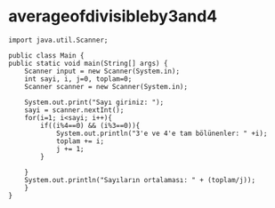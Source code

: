 # averageofdivisibleby3and4
    import java.util.Scanner;

    public class Main {
    public static void main(String[] args) {
        Scanner input = new Scanner(System.in);
        int sayi, i, j=0, toplam=0;
        Scanner scanner = new Scanner(System.in);

        System.out.print("Sayı giriniz: ");
        sayi = scanner.nextInt();
        for(i=1; i<sayi; i++){
            if((i%4==0) && (i%3==0)){
                System.out.println("3'e ve 4'e tam bölünenler: " +i);
                toplam += i;
                j += 1;
            }

        }
        System.out.println("Sayıların ortalaması: " + (toplam/j));
        }
    }
